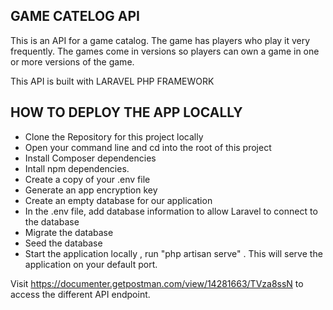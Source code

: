 
## GAME CATELOG API


This is an API for a game catalog. The game has players who play it very frequently. The games come in versions so players can own a game in one or more versions of the game.

This API is built with LARAVEL PHP FRAMEWORK

## HOW TO DEPLOY THE APP LOCALLY

 - Clone the Repository for this project locally
 - Open your command line and cd into the root of this project
 - Install Composer dependencies
 - Intall npm dependencies.
 - Create a copy of your .env file
 - Generate an app encryption key
 - Create an empty database for our application
 - In the .env file, add database information to allow Laravel to connect to the database
 - Migrate the database
 - Seed the database
 - Start the application locally , run "php artisan serve" . This will serve the application on your default port.


Visit https://documenter.getpostman.com/view/14281663/TVza8ssN to access the different API endpoint.

 


